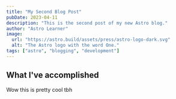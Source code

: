 ```yaml
---
title: "My Second Blog Post"
pubDate: 2023-04-11
description: "This is the second post of my new Astro blog."
author: "Astro Learner"
image:
  url: "https://astro.build/assets/press/astro-logo-dark.svg"
  alt: "The Astro logo with the word One."
tags: ["astro", "blogging", "development"]
---
```


## What I've accomplished

Wow this is pretty cool tbh
